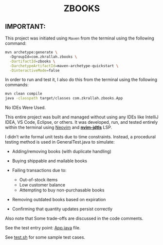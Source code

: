<h1 align="center"> ZBOOKS </h1>

## IMPORTANT:

This project was initiated using `Maven` from the terminal using the following command:
```bash
mvn archetype:generate \                                                                        
  -DgroupId=com.zkrallah.zbooks \
  -DartifactId=zbooks \
  -DarchetypeArtifactId=maven-archetype-quickstart \
  -DinteractiveMode=false
```

In order to run and test it, I also do this from the terminal using the following commands:
```bash
mvn clean compile
java -classpath target/classes com.zkrallah.zbooks.App
```


 No IDEs Were Used.

 This entire project was built and managed without using any IDEs like IntelliJ IDEA, VS Code, Eclipse, or others. It was developed, run, and tested entirely within the terminal using [Neovim](https://neovim.io/) and **[nvim-jdtls](https://github.com/mfussenegger/nvim-jdtls)** LSP.

I didn’t write formal unit tests due to time constraints. Instead, a procedural testing method is used in GeneralTest.java to simulate:
- Adding/removing books (with duplicate handling)
- Buying shippable and mailable books
- Failing transactions due to:
  - Out-of-stock items
  - Low customer balance
  - Attempting to buy non-purchasable books

- Removing outdated books based on expiration
- Confirming that quantity updates persist correctly

Also note that Some trade-offs are discussed in the code comments.

See the test entry point: [App.java](https://github.com/muhammadzkralla/zshop/blob/master/books/src/main/java/com/zkrallah/zbooks/App.java) file.

See [test.sh](https://github.com/muhammadzkralla/zshop/blob/master/books/test.txt) for some sample test cases.
